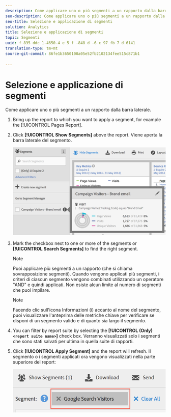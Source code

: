 ```yaml
---
description: Come applicare uno o più segmenti a un rapporto dalla barra laterale.
seo-description: Come applicare uno o più segmenti a un rapporto dalla barra laterale.
seo-title: Selezione e applicazione di segmenti
solution: Analytics
title: Selezione e applicazione di segmenti
topic: Segmenti
uuid: f 835 ddc 1-4650-4 e 5 f -848 d -6 c 97 fb 7 d 6141
translation-type: tm+mt
source-git-commit: 86fe1b3650100a05e52fb2102134fee515c871b1

---
```



# Selezione e applicazione di segmenti

Come applicare uno o più segmenti a un rapporto dalla barra laterale.

1. Bring up the report to which you want to apply a segment, for example the [!UICONTROL Pages Report].
1. Click **[!UICONTROL Show Segments]** above the report. Viene aperta la barra laterale del segmento.

   ![](assets/segment_rail.png)

1. Mark the checkbox next to one or more of the segments or **[!UICONTROL Search Segments]** to find the right segment.

   >[!NOTE]
   >
   >Puoi applicare più segmenti a un rapporto (che si chiama sovrapposizione segmenti). Quando vengono applicati più segmenti, i criteri di ciascun segmento vengono combinati utilizzando un operatore "AND" e quindi applicati. Non esiste alcun limite al numero di segmenti che puoi impilare.

   >[!NOTE]
   >
   >Facendo clic sull'icona Informazioni (i) accanto al nome del segmento, puoi visualizzare l'anteprima delle metriche chiave per verificare se disponi di un segmento valido e di quanto sia largo il segmento.

1. You can filter by report suite by selecting the **[!UICONTROL (Only) `<report suite name>`]** check box. Verranno visualizzati solo i segmenti che sono stati salvati per ultima in quella suite di rapporti.
1. Click **[!UICONTROL Apply Segment]** and the report will refresh. Il segmento o i segmenti applicati ora vengono visualizzati nella parte superiore del report:

   ![](assets/applied_segments.png)
